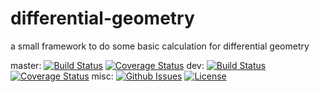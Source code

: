# differential-geometry
a small framework to do some basic calculation for differential geometry

master:
[![Build Status](https://travis-ci.org/julienlopez/differential-geometry.png?branch=master)](https://travis-ci.org/julienlopez/differential-geometry)
[![Coverage Status](https://img.shields.io/coveralls/julienlopez/differential-geometry.svg)](https://coveralls.io/r/julienlopez/differential-geometry)
dev:
[![Build Status](https://travis-ci.org/julienlopez/differential-geometry.png?branch=dev)](https://travis-ci.org/julienlopez/differential-geometry)
[![Coverage Status](https://img.shields.io/coveralls/julienlopez/differential-geometry.svg?branch=dev)](https://coveralls.io/r/julienlopez/differential-geometry?branch=dev)
misc:
[![Github Issues](https://img.shields.io/github/issues/julienlopez/differential-geometry.svg)](http://github.com/julienlopez/differential-geometry)
[![License](https://img.shields.io/github/license/julienlopez/differential-geometry.svg)](http://github.com/julienlopez/differential-geometry)